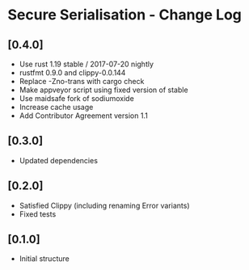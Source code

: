 # Secure Serialisation - Change Log

## [0.4.0]
- Use rust 1.19 stable / 2017-07-20 nightly
- rustfmt 0.9.0 and clippy-0.0.144
- Replace -Zno-trans with cargo check
- Make appveyor script using fixed version of stable
- Use maidsafe fork of sodiumoxide
- Increase cache usage
- Add Contributor Agreement version 1.1

## [0.3.0]
- Updated dependencies

## [0.2.0]
- Satisfied Clippy (including renaming Error variants)
- Fixed tests

## [0.1.0]
- Initial structure
